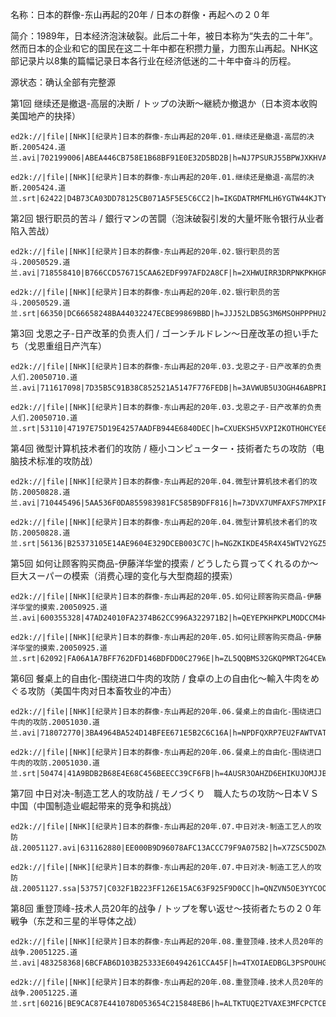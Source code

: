 名称：日本的群像-东山再起的20年 / 日本の群像・再起への２０年

简介：1989年，日本经济泡沫破裂。此后二十年，被日本称为“失去的二十年”。然而日本的企业和它的国民在这二十年中都在积攒力量，力图东山再起。NHK这部记录片以8集的篇幅记录日本各行业在经济低迷的二十年中奋斗的历程。

源状态：确认全部有完整源

第1回 继续还是撤退-高层的决断 / トップの決断～継続か撤退か（日本资本收购美国地产的抉择） 
```
ed2k://|file|[NHK][纪录片]日本的群像-东山再起的20年.01.继续还是撤退-高层的决断.2005424.道兰.avi|702199006|ABEA446CB758E1B68BF91E0E32D5BD2B|h=NJ7PSURJ55BPWJXKHVASTTWCDNA4PFLQ|/

ed2k://|file|[NHK][纪录片]日本的群像-东山再起的20年.01.继续还是撤退-高层的决断.2005424.道兰.srt|62422|D4B73CA03DD78125CB071A5F5E5C6CC2|h=IKGDATRMFMLH6YGTW44KJTYLLH4DWD24|/
```
第2回 银行职员的苦斗 / 銀行マンの苦闘（泡沫破裂引发的大量坏账令银行从业者陷入苦战）   
```
ed2k://|file|[NHK][纪录片]日本的群像-东山再起的20年.02.银行职员的苦斗.20050529.道兰.avi|718558410|B766CCD576715CAA62EDF997AFD2A8CF|h=2XHWUIRR3DRPNKPKHGRDR3MNRKBOSBY2|/

ed2k://|file|[NHK][纪录片]日本的群像-东山再起的20年.02.银行职员的苦斗.20050529.道兰.srt|66350|DC66658248BA44032247ECBE99869BBD|h=JJJ52LDB5G3M6MSOHPPPHUZ6UCITZYVF|/
```
第3回 戈恩之子-日产改革的负责人们 / ゴーンチルドレン～日産改革の担い手たち（戈恩重组日产汽车）
```
ed2k://|file|[NHK][纪录片]日本的群像-东山再起的20年.03.戈恩之子-日产改革的负责人们.20050710.道兰.avi|711617098|7D35B5C91B38C852521A5147F776FEDB|h=3AVWUB5U3OGH46ABPRIVWYJW6Z3NWXUN|/

ed2k://|file|[NHK][纪录片]日本的群像-东山再起的20年.03.戈恩之子-日产改革的负责人们.20050710.道兰.srt|53110|47197E75D19E4257AADFB944E6840DEC|h=CXUEKSH5VXPI2KOTHOHCYE6HC46DHOZA|/
```
第4回 微型计算机技术者们的攻防 / 極小コンピューター・技術者たちの攻防（电脑技术标准的攻防战）
```
ed2k://|file|[NHK][纪录片]日本的群像-东山再起的20年.04.微型计算机技术者们的攻防.20050828.道兰.avi|710445496|5AA536F0DA855983981FC585B9DFF816|h=73DVX7UMFAXFS7MPXIFIOGUPROT6O33A|/

ed2k://|file|[NHK][纪录片]日本的群像-东山再起的20年.04.微型计算机技术者们的攻防.20050828.道兰.srt|56136|B25373105E14AE9604E329DCEB003C7C|h=NGZKIKDE45R4X45WTV2YGZ574NFUF3DT|/
```
第5回 如何让顾客购买商品-伊藤洋华堂的摸索 / どうしたら買ってくれるのか～巨大スーパーの模索（消费心理的变化与大型商超的摸索）
```
ed2k://|file|[NHK][纪录片]日本的群像-东山再起的20年.05.如何让顾客购买商品-伊藤洋华堂的摸索.20050925.道兰.avi|600355328|47AD24010FA2374B62CC996A322971B2|h=QEYEPKHPKPLMODCCM4H24CKFOUGY6EDC|/

ed2k://|file|[NHK][纪录片]日本的群像-东山再起的20年.05.如何让顾客购买商品-伊藤洋华堂的摸索.20050925.道兰.srt|62092|FA06A1A7BFF762DFD146BDFDD0C2796E|h=ZL5QQBMS32GKQPMRT2G4CEWRKYNHNBKH|/
```
第6回 餐桌上的自由化-围绕进口牛肉的攻防 / 食卓の上の自由化～輸入牛肉をめぐる攻防（美国牛肉对日本畜牧业的冲击）
```
ed2k://|file|[NHK][纪录片]日本的群像-东山再起的20年.06.餐桌上的自由化-围绕进口牛肉的攻防.20051030.道兰.avi|718072770|3BA4964BA524D14BFEE671E5B2C6C16A|h=NPDFQXRP7EU2FAWTVATAYCZM6IEZK326|/

ed2k://|file|[NHK][纪录片]日本的群像-东山再起的20年.06.餐桌上的自由化-围绕进口牛肉的攻防.20051030.道兰.srt|50474|41A9BDB2B68E4E68C456BEECC39CF6FB|h=4AUSR3OAHZD6EHIKUJOMJJB6LLBUCK6B|/
```
第7回 中日对决-制造工艺人的攻防战 / モノづくり　職人たちの攻防～日本ＶＳ中国（中国制造业崛起带来的竞争和挑战）
```
ed2k://|file|[NHK][纪录片]日本的群像-东山再起的20年.07.中日对决-制造工艺人的攻防战.20051127.avi|631162880|EE000B9D96078AFC13ACCC79F9A075B2|h=X7ZSC5DOZN5L7EADLQVZINRK4GAVAPDV|/

ed2k://|file|[NHK][纪录片]日本的群像-东山再起的20年.07.中日对决-制造工艺人的攻防战.20051127.ssa|53757|C032F1B223FF126E15AC63F925F9D0CC|h=QNZVN5OE3YYCOONA2T3RFOAQ7WPXNPWN|/
```
第8回 重登顶峰-技术人员20年的战争 / トップを奪い返せ～技術者たちの２０年戦争（东芝和三星的半导体之战）
```
ed2k://|file|[NHK][纪录片]日本的群像-东山再起的20年.08.重登顶峰.技术人员20年的战争.20051225.道兰.avi|483258368|6BCFAB6D103B25333E60494261CCA45F|h=4TXOIAEDBGL3PSPOUHGVVMAD5UVX2LRS|/

ed2k://|file|[NHK][纪录片]日本的群像-东山再起的20年.08.重登顶峰.技术人员20年的战争.20051225.道兰.srt|60216|BE9CAC87E441078D053654C215848EB6|h=ALTKTUQE2TVAXE3MFCPCTCB65URCSKOU|/
```
